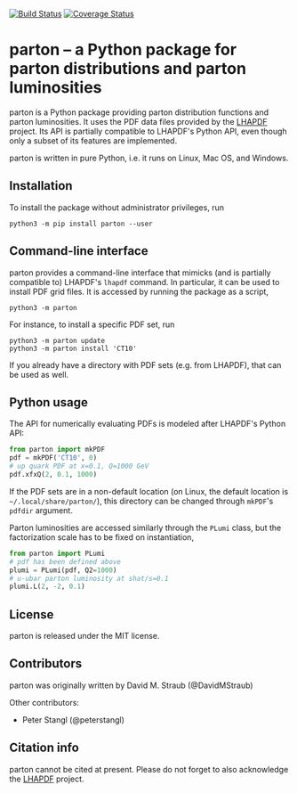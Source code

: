 [![Build Status](https://travis-ci.org/DavidMStraub/parton.svg?branch=master)](https://travis-ci.org/DavidMStraub/parton) [![Coverage Status](https://coveralls.io/repos/github/DavidMStraub/parton/badge.svg?branch=master)](https://coveralls.io/github/DavidMStraub/parton?branch=master)

# parton &ndash; a Python package for parton distributions and parton luminosities

parton is a Python package providing parton distribution functions and parton luminosities. It uses the PDF data files provided by the [LHAPDF](https://lhapdf.hepforge.org/) project. Its API is  partially compatible to LHAPDF's Python API, even though only a subset of its features are implemented.

parton is written in pure Python, i.e. it runs on Linux, Mac OS, and Windows.

## Installation

To install the package without administrator privileges, run
```
python3 -m pip install parton --user
```

## Command-line interface

parton provides a command-line interface that mimicks (and is partially compatible to) LHAPDF's `lhapdf` command. In particular, it can be used to install PDF grid files. It is accessed by running the package as a script,
```
python3 -m parton
```
For instance, to install a specific PDF set, run
```
python3 -m parton update
python3 -m parton install 'CT10'
```
If you already have a directory with PDF sets (e.g. from LHAPDF), that can be used as well.

## Python usage

The API for numerically evaluating PDFs is modeled after LHAPDF's Python API:
```python
from parton import mkPDF
pdf = mkPDF('CT10', 0)
# up quark PDF at x=0.1, Q=1000 GeV
pdf.xfxQ(2, 0.1, 1000)
```
If the PDF sets are in a non-default location (on Linux, the default location is `~/.local/share/parton/`), this directory can be changed through `mkPDF`'s `pdfdir` argument.

Parton luminosities are accessed similarly through the `PLumi` class, but the factorization scale has to be fixed on instantiation,
```python
from parton import PLumi
# pdf has been defined above
plumi = PLumi(pdf, Q2=1000)
# u-ubar parton luminosity at shat/s=0.1
plumi.L(2, -2, 0.1)
```

## License

parton is released under the MIT license.

## Contributors

parton was originally written by David M. Straub (@DavidMStraub)

Other contributors:

- Peter Stangl (@peterstangl)

## Citation info

parton cannot be cited at present. Please do not forget to also acknowledge the [LHAPDF](https://lhapdf.hepforge.org/) project.
